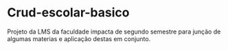 # Crud-escolar-basico
Projeto da LMS da faculdade impacta de segundo semestre para junção de algumas materias e aplicação destas em conjunto.
